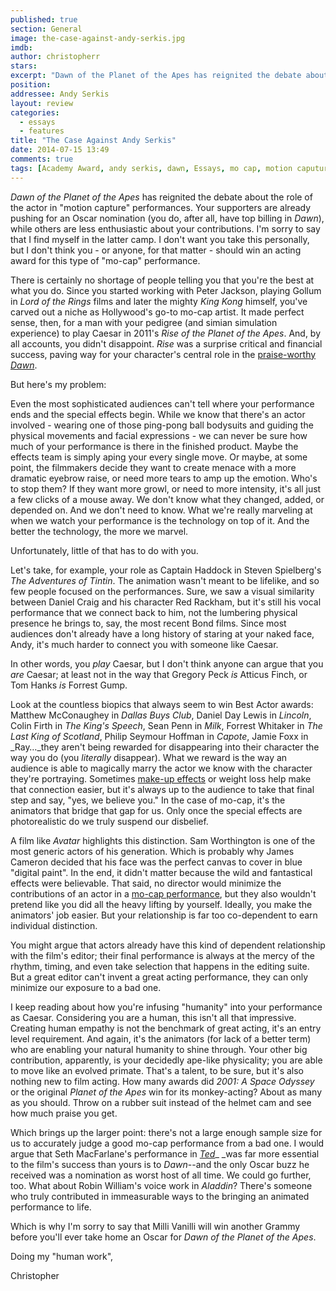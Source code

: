 ```yaml
---
published: true
section: General
image: the-case-against-andy-serkis.jpg
imdb: 
author: christopherr
stars: 
excerpt: "Dawn of the Planet of the Apes has reignited the debate about the role of the actor in motion capture performances."
position: 
addressee: Andy Serkis
layout: review
categories: 
  - essays
  - features
title: "The Case Against Andy Serkis"
date: 2014-07-15 13:49
comments: true
tags: [Academy Award, andy serkis, dawn, Essays, mo cap, motion caputure, Oscar, oscars, planet of the apes]
---
```

_Dawn of the Planet of the Apes_ has reignited the debate about the role of the actor in "motion capture" performances. Your supporters are already pushing for an Oscar nomination (you do, after all, have top billing in _Dawn_), while others are less enthusiastic about your contributions. I'm sorry to say that I find myself in the latter camp. I don't want you take this personally, but I don't think you - or anyone, for that matter - should win an acting award for this type of "mo-cap" performance.

There is certainly no shortage of people telling you that you're the best at what you do. Since you started working with Peter Jackson, playing Gollum in _Lord of the Rings_ films and later the mighty _King Kong_ himself, you've carved out a niche as Hollywood's go-to mo-cap artist. It made perfect sense, then, for a man with your pedigree (and simian simulation experience) to play Caesar in 2011's _Rise of the Planet of the Apes_.  And, by all accounts, you didn't disappoint. _Rise_ was a surprise critical and financial success, paving way for your character's central role in the [praise-worthy _Dawn_][1].

   [1]: /letters/2014/7/12/dawn-of-the-planet-of-the-apes.html

But here's my problem: 

Even the most sophisticated audiences can't tell where your performance ends and the special effects begin. While we know that there's an actor involved - wearing one of those ping-pong ball bodysuits and guiding the physical movements and facial expressions - we can never be sure how much of your performance is there in the finished product. Maybe the effects team is simply aping your every single move. Or maybe, at some point, the filmmakers decide they want to create menace with a more dramatic eyebrow raise, or need more tears to amp up the emotion. Who's to stop them? If they want more growl, or need to more intensity, it's all just a few clicks of a mouse away. We don't know what they changed, added, or depended on. And we don't need to know. What we're really marveling at when we watch your performance is the technology on top of it. And the better the technology, the more we marvel.

Unfortunately, little of that has to do with you.

Let's take, for example, your role as Captain Haddock in Steven Spielberg's _The Adventures of Tintin_. The animation wasn't meant to be lifelike, and so few people focused on the performances. Sure, we saw a visual similarity between Daniel Craig and his character Red Rackham, but it's still his vocal performance that we connect back to him, not the lumbering physical presence he brings to, say, the most recent Bond films. Since most audiences don't already have a long history of staring at your naked face, Andy, it's much harder to connect you with someone like Caesar.

In other words, you _play_ Caesar, but I don't think anyone can argue that you _are_ Caesar; at least not in the way that Gregory Peck _is_ Atticus Finch, or Tom Hanks _is_ Forrest Gump.

Look at the countless biopics that always seem to win Best Actor awards: Matthew McConaughey in _Dallas Buys Club_, Daniel Day Lewis in _Lincoln_, Colin Firth in _The King's Speech_, Sean Penn in _Milk_, Forrest Whitaker in _The Last King of Scotland_, Philip Seymour Hoffman in _Capote_, Jamie Foxx in _Ray…_they aren't being rewarded for disappearing into their character the way you do (you _literally_ disappear). What we reward is the way an audience is able to magically marry the actor we know with the character they're portraying. Sometimes [make-up effects][2] or weight loss help make that connection easier, but it's always up to the audience to take that final step and say, "yes, we believe you." In the case of mo-cap, it's the animators that bridge that gap for us. Only once the special effects are photorealistic do we truly suspend our disbelief.

   [2]: /letters/2012/12/12/the-make-up-of-2012-pt-1.html

A film like _Avatar_ highlights this distinction. Sam Worthington is one of the most generic actors of his generation. Which is probably why James Cameron decided that his face was the perfect canvas to cover in blue "digital paint". In the end, it didn't matter because the wild and fantastical effects were believable. That said, no director would minimize the contributions of an actor in a [mo-cap performance][3], but they also wouldn't pretend like you did all the heavy lifting by yourself. Ideally, you make the animators' job easier. But your relationship is far too co-dependent to earn individual distinction.

   [3]: http://www.wired.com/2014/07/andy-serkis-dawn-apes-qa/

You might argue that actors already have this kind of dependent relationship with the film's editor; their final performance is always at the mercy of the rhythm, timing, and even take selection that happens in the editing suite. But a great editor can't invent a great acting performance, they can only minimize our exposure to a bad one.

I keep reading about how you're infusing "humanity" into your performance as Caesar. Considering you are a human, this isn't all that impressive. Creating human empathy is not the benchmark of great acting, it's an entry level requirement. And again, it's the animators (for lack of a better term) who are enabling your natural humanity to shine through. Your other big contribution, apparently, is your decidedly ape-like physicality; you are able to move like an evolved primate. That's a talent, to be sure, but it's also nothing new to film acting. How many awards did _2001: A Space Odyssey_ or the original _Planet of the Apes_ win for its monkey-acting? About as many as you should. Throw on a rubber suit instead of the helmet cam and see how much praise you get.

Which brings up the larger point: there's not a large enough sample size for us to accurately judge a good mo-cap performance from a bad one. I would argue that Seth MacFarlane's performance in [_Ted_][4]_ _was far more essential to the film's success than yours is to _Dawn_--and the only Oscar buzz he received was a nomination as worst host of all time. We could go further, too. What about Robin William's voice work in _Aladdin_? There's someone who truly contributed in immeasurable ways to the bringing an animated performance to life.

   [4]: /letters/2012/7/16/ted.html

Which is why I'm sorry to say that Milli Vanilli will win another Grammy before you'll ever take home an Oscar for _Dawn of the Planet of the Apes_.

Doing my "human work",

Christopher